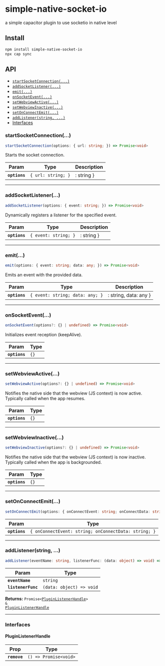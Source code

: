 # simple-native-socket-io

a simple capacitor plugin to use socketio in native level

## Install

```bash
npm install simple-native-socket-io
npx cap sync
```

## API

<docgen-index>

* [`startSocketConnection(...)`](#startsocketconnection)
* [`addSocketListener(...)`](#addsocketlistener)
* [`emit(...)`](#emit)
* [`onSocketEvent(...)`](#onsocketevent)
* [`setWebviewActive(...)`](#setwebviewactive)
* [`setWebviewInactive(...)`](#setwebviewinactive)
* [`setOnConnectEmit(...)`](#setonconnectemit)
* [`addListener(string, ...)`](#addlistenerstring-)
* [Interfaces](#interfaces)

</docgen-index>

<docgen-api>
<!--Update the source file JSDoc comments and rerun docgen to update the docs below-->

### startSocketConnection(...)

```typescript
startSocketConnection(options: { url: string; }) => Promise<void>
```

Starts the socket connection.

| Param         | Type                          | Description |
| ------------- | ----------------------------- | ----------- |
| **`options`** | <code>{ url: string; }</code> | : string }  |

--------------------


### addSocketListener(...)

```typescript
addSocketListener(options: { event: string; }) => Promise<void>
```

Dynamically registers a listener for the specified event.

| Param         | Type                            | Description |
| ------------- | ------------------------------- | ----------- |
| **`options`** | <code>{ event: string; }</code> | : string }  |

--------------------


### emit(...)

```typescript
emit(options: { event: string; data: any; }) => Promise<void>
```

Emits an event with the provided data.

| Param         | Type                                       | Description           |
| ------------- | ------------------------------------------ | --------------------- |
| **`options`** | <code>{ event: string; data: any; }</code> | : string, data: any } |

--------------------


### onSocketEvent(...)

```typescript
onSocketEvent(options?: {} | undefined) => Promise<void>
```

Initializes event reception (keepAlive).

| Param         | Type            |
| ------------- | --------------- |
| **`options`** | <code>{}</code> |

--------------------


### setWebviewActive(...)

```typescript
setWebviewActive(options?: {} | undefined) => Promise<void>
```

Notifies the native side that the webview (JS context) is now active.
Typically called when the app resumes.

| Param         | Type            |
| ------------- | --------------- |
| **`options`** | <code>{}</code> |

--------------------


### setWebviewInactive(...)

```typescript
setWebviewInactive(options?: {} | undefined) => Promise<void>
```

Notifies the native side that the webview (JS context) is now inactive.
Typically called when the app is backgrounded.

| Param         | Type            |
| ------------- | --------------- |
| **`options`** | <code>{}</code> |

--------------------


### setOnConnectEmit(...)

```typescript
setOnConnectEmit(options: { onConnectEvent: string; onConnectData: string; }) => Promise<void>
```

| Param         | Type                                                            |
| ------------- | --------------------------------------------------------------- |
| **`options`** | <code>{ onConnectEvent: string; onConnectData: string; }</code> |

--------------------


### addListener(string, ...)

```typescript
addListener(eventName: string, listenerFunc: (data: object) => void) => Promise<PluginListenerHandle> & PluginListenerHandle
```

| Param              | Type                                   |
| ------------------ | -------------------------------------- |
| **`eventName`**    | <code>string</code>                    |
| **`listenerFunc`** | <code>(data: object) =&gt; void</code> |

**Returns:** <code>Promise&lt;<a href="#pluginlistenerhandle">PluginListenerHandle</a>&gt; & <a href="#pluginlistenerhandle">PluginListenerHandle</a></code>

--------------------


### Interfaces


#### PluginListenerHandle

| Prop         | Type                                      |
| ------------ | ----------------------------------------- |
| **`remove`** | <code>() =&gt; Promise&lt;void&gt;</code> |

</docgen-api>
